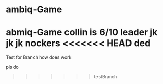 # ambiq-Game
abmiq-Game collin is 6/10 leader jk jk jk
nockers
<<<<<<< HEAD
ded
=======
Test for Branch
how does work

pls do
>>>>>>> testBranch
